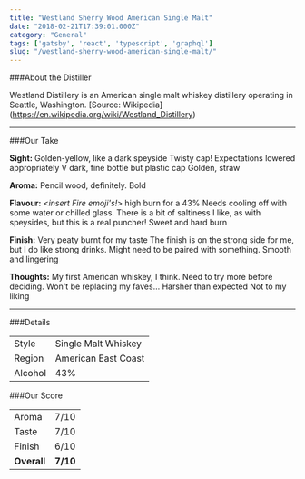 ```yaml
---
title: "Westland Sherry Wood American Single Malt"
date: "2018-02-21T17:39:01.000Z"
category: "General"
tags: ['gatsby', 'react', 'typescript', 'graphql']
slug: "/westland-sherry-wood-american-single-malt/"
---
```

###About the Distiller



Westland Distillery is an American single malt whiskey distillery operating in Seattle, Washington. [Source: Wikipedia] (https://en.wikipedia.org/wiki/Westland_Distillery)

---

###Our Take

**Sight:**
Golden-yellow, like a dark speyside
Twisty cap! Expectations lowered appropriately
V dark, fine bottle but plastic cap
Golden, straw

**Aroma:** 
Pencil wood, definitely.
Bold

**Flavour:** 
<*insert Fire emoji's!*> high burn for a 43%
Needs cooling off with some water or chilled glass. There is a bit of saltiness I like, as with speysides, but this is a real puncher!
Sweet and hard burn

**Finish:** 
Very peaty burnt for my taste
The finish is on the strong side for me, but I do like strong drinks. Might need to be paired with something.
Smooth and lingering

**Thoughts:**
My first American whiskey, I think. Need to try more before deciding. Won't be replacing my faves...
Harsher than expected
Not to my liking

---

###Details
<table>  
<tr>  
<td class="grey">Style</td><td>Single Malt Whiskey</td>  
</tr>  
<tr>  
<td class="grey">Region</td><td>American East Coast</td>  
</tr>  
<tr>  
<td class="grey">Alcohol</td><td>43%</td>  
</tr>  
</table>


###Our Score
<table class="score-table">  
<tr>  
<td class="grey">Aroma</td><td>7/10</td>  
</tr>  
<tr>  
<td class="grey">Taste</td><td>7/10</td>  
</tr>  
<tr>  
<td class="grey">Finish</td><td>6/10</td>  
</tr>  
<tr>  
<td class="grey"><strong>Overall</strong></td><td><strong>7/10</strong></td>  
</tr>  
</table>
    